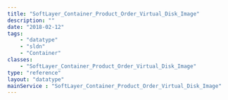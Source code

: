 ```yaml
---
title: "SoftLayer_Container_Product_Order_Virtual_Disk_Image"
description: ""
date: "2018-02-12"
tags:
    - "datatype"
    - "sldn"
    - "Container"
classes:
    - "SoftLayer_Container_Product_Order_Virtual_Disk_Image"
type: "reference"
layout: "datatype"
mainService : "SoftLayer_Container_Product_Order_Virtual_Disk_Image"
---
```

